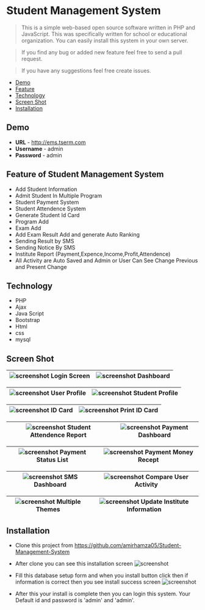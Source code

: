 # Student Management System

> This is a simple web-based open source software written in PHP and JavaScript. This was specifically written for school or educational organization. You can easily install this system in your own server.

> If you find any bug or added new feature feel free to send a pull request.

> If you have any suggestions feel free create issues.

- [Demo](#demo)
- [Feature](#feature-of-student-management-system)
- [Technology](#technology)
- [Screen Shot](#screen-shot)
- [Installation](#installation)

Demo
-----------------------------
- **URL** - http://ems.tserm.com
- **Username** -  admin
- **Password** - admin

Feature of Student Management System
-----------------------------
- Add Student Information
- Admit Student In Multiple Program
- Student Payment System
- Student Attendence System
- Generate Student Id Card
- Program Add
- Exam Add
- Add Exam Result Add and generate Auto Ranking
- Sending Result by SMS
- Sending Notice By SMS
- Institute Report (Payment,Expence,Income,Profit,Attendence)
- All Activity are Auto Saved and Admin or User Can See Change Previous and Present Change

Technology
-----------------------
- PHP
- Ajax
- Java Script
- Bootstrap
- Html
- css
- mysql

Screen Shot
-----------------------
![screenshot](https://raw.githubusercontent.com/amirhamza05/Student-Management-System/master/screen_shot/login_screen.png) Login Screen | ![screenshot](https://raw.githubusercontent.com/amirhamza05/Student-Management-System/master/screen_shot/dashboard.PNG) Dashboard |
|-|-|

![screenshot](https://raw.githubusercontent.com/amirhamza05/Student-Management-System/master/screen_shot/user_profile.PNG) User Profile | ![screenshot](https://raw.githubusercontent.com/amirhamza05/Student-Management-System/master/screen_shot/student_profile.PNG) Student Profile |
|-|-|

![screenshot](https://raw.githubusercontent.com/amirhamza05/Student-Management-System/master/screen_shot/id_card.PNG) ID Card | ![screenshot](https://raw.githubusercontent.com/amirhamza05/Student-Management-System/master/screen_shot/print_id_card.PNG) Print ID Card | 
|-|-|

![screenshot](https://raw.githubusercontent.com/amirhamza05/Student-Management-System/master/screen_shot/monthly_attendence_report.PNG) Student Attendence Report | ![screenshot](https://raw.githubusercontent.com/amirhamza05/Student-Management-System/master/screen_shot/payment_dashboard.PNG) Payment Dashboard |
|-|-|

![screenshot](https://raw.githubusercontent.com/amirhamza05/Student-Management-System/master/screen_shot/payment_status_list.PNG) Payment Status List | ![screenshot](https://raw.githubusercontent.com/amirhamza05/Student-Management-System/master/screen_shot/payment_money_recept.PNG) Payment Money Recept |
|-|-|

![screenshot](https://raw.githubusercontent.com/amirhamza05/Student-Management-System/master/screen_shot/sms_dashboard.PNG) SMS Dashboard | ![screenshot](https://raw.githubusercontent.com/amirhamza05/Student-Management-System/master/screen_shot/compare_user_activity_data.PNG) Compare User Activity |
|-|-|

![screenshot](https://raw.githubusercontent.com/amirhamza05/Student-Management-System/master/screen_shot/theme_change.PNG) Multiple Themes | ![screenshot](https://raw.githubusercontent.com/amirhamza05/Student-Management-System/master/screen_shot/update_setting.png) Update Institute Information |
|-|-|

Installation
-----------------------
- Clone this project from https://github.com/amirhamza05/Student-Management-System
- After clone you can see this installation screen
![screenshot](https://raw.githubusercontent.com/amirhamza05/Student-Management-System/master/screen_shot/install_screen.png)

- Fill this database setup form and when you install button click then if information is correct then you see install success screen
![screenshot](https://raw.githubusercontent.com/amirhamza05/Student-Management-System/master/screen_shot/install_success.png)

- After this your install is complete then you can login this system. Your Default id and password is 'admin' and 'admin'.




